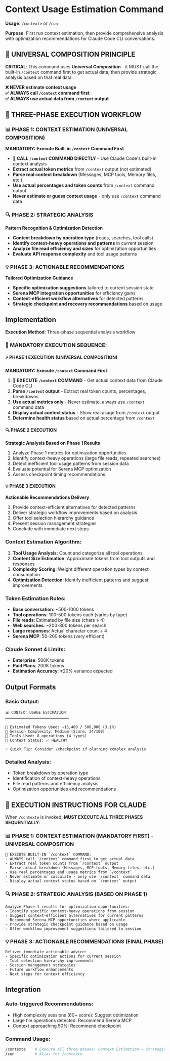 # Context Usage Estimation Command

**Usage**: `/contexte` or `/con`

**Purpose**: First run context estimation, then provide comprehensive analysis with optimization recommendations for Claude Code CLI conversations.

## 🎯 UNIVERSAL COMPOSITION PRINCIPLE

**CRITICAL**: This command uses **Universal Composition** - it MUST call the built-in `/context` command first to get actual data, then provide strategic analysis based on that real data.

**❌ NEVER estimate context usage**  
**✅ ALWAYS call `/context` command first**  
**✅ ALWAYS use actual data from `/context` output**

## 🚨 THREE-PHASE EXECUTION WORKFLOW

### 📊 PHASE 1: CONTEXT ESTIMATION (UNIVERSAL COMPOSITION)
**MANDATORY: Execute Built-in `/context` Command First**
- **🎯 CALL `/context` COMMAND DIRECTLY** - Use Claude Code's built-in context analysis
- **Extract actual token metrics** from `/context` output (not estimated)
- **Parse real context breakdown** (Messages, MCP tools, Memory files, etc.)
- **Use actual percentages and token counts** from `/context` command output
- **Never estimate or guess context usage** - only use `/context` command data

### 🔍 PHASE 2: STRATEGIC ANALYSIS
**Pattern Recognition & Optimization Detection**
- **Context breakdown by operation type** (reads, searches, tool calls)
- **Identify context-heavy operations and patterns** in current session
- **Analyze file read efficiency and sizes** for optimization opportunities
- **Evaluate API response complexity** and tool usage patterns

### 💡 PHASE 3: ACTIONABLE RECOMMENDATIONS  
**Tailored Optimization Guidance**
- **Specific optimization suggestions** tailored to current session state
- **Serena MCP integration opportunities** for efficiency gains
- **Context-efficient workflow alternatives** for detected patterns
- **Strategic checkpoint and recovery recommendations** based on usage

## Implementation

**Execution Method**: Three-phase sequential analysis workflow

### 🎯 MANDATORY EXECUTION SEQUENCE:

#### ⚡ PHASE 1 EXECUTION (UNIVERSAL COMPOSITION)
**MANDATORY: Execute `/context` Command First**
1. **🎯 EXECUTE `/context` COMMAND** - Get actual context data from Claude Code CLI
2. **Parse `/context` output** - Extract real token counts, percentages, breakdowns
3. **Use actual metrics only** - Never estimate, always use `/context` command data
4. **Display actual context status** - Show real usage from `/context` output
5. **Determine health status** based on actual percentage from `/context`

#### 🔍 PHASE 2 EXECUTION  
**Strategic Analysis Based on Phase 1 Results**
1. Analyze Phase 1 metrics for optimization opportunities
2. Identify context-heavy operations (large file reads, repeated searches)
3. Detect inefficient tool usage patterns from session data
4. Evaluate potential for Serena MCP optimization
5. Assess checkpoint timing recommendations

#### 💡 PHASE 3 EXECUTION
**Actionable Recommendations Delivery**
1. Provide context-efficient alternatives for detected patterns
2. Deliver strategic workflow improvements based on analysis
3. Offer tool selection hierarchy guidance  
4. Present session management strategies
5. Conclude with immediate next steps

### Context Estimation Algorithm:
1. **Tool Usage Analysis**: Count and categorize all tool operations
2. **Content Size Estimation**: Approximate tokens from tool outputs and responses
3. **Complexity Scoring**: Weight different operation types by context consumption
4. **Optimization Detection**: Identify inefficient patterns and suggest improvements

### Token Estimation Rules:
- **Base conversation**: ~500-1000 tokens
- **Tool operations**: 100-500 tokens each (varies by type)
- **File reads**: Estimated by file size (chars ÷ 4)
- **Web searches**: ~200-800 tokens per search
- **Large responses**: Actual character count ÷ 4
- **Serena MCP**: 50-200 tokens (very efficient)

### Claude Sonnet 4 Limits:
- **Enterprise**: 500K tokens
- **Paid Plans**: 200K tokens
- **Estimation Accuracy**: ±20% variance expected

## Output Formats

### Basic Output:
```
📊 CONTEXT USAGE ESTIMATION
━━━━━━━━━━━━━━━━━━━━━━━━━━━━

🔹 Estimated Tokens Used: ~15,400 / 500,000 (3.1%)
🔹 Session Complexity: Medium (Score: 34/100)  
🔹 Tools Used: 8 operations (4 types)
🔹 Context Status: ✅ HEALTHY

💡 Quick Tip: Consider /checkpoint if planning complex analysis
```

### Detailed Analysis:
- Token breakdown by operation type
- Identification of context-heavy operations  
- File read patterns and efficiency analysis
- Optimization opportunities and recommendations

## 🚨 EXECUTION INSTRUCTIONS FOR CLAUDE

When `/contexte` is invoked, **MUST EXECUTE ALL THREE PHASES SEQUENTIALLY**:

### 📊 PHASE 1: CONTEXT ESTIMATION (MANDATORY FIRST) - UNIVERSAL COMPOSITION
```
🎯 EXECUTE BUILT-IN `/context` COMMAND:
- ALWAYS call `/context` command first to get actual data
- Extract real token counts from `/context` output  
- Parse actual breakdown (Messages, MCP tools, Memory files, etc.)
- Use real percentages and usage metrics from `/context`
- Never estimate or calculate - only use `/context` command data
- Display actual context status based on `/context` output
```

### 🔍 PHASE 2: STRATEGIC ANALYSIS (BASED ON PHASE 1)
```
Analyze Phase 1 results for optimization opportunities:
- Identify specific context-heavy operations from session
- Suggest context-efficient alternatives for current patterns  
- Recommend Serena MCP opportunities where applicable
- Provide strategic checkpoint guidance based on usage
- Offer workflow improvement suggestions tailored to session
```

### 💡 PHASE 3: ACTIONABLE RECOMMENDATIONS (FINAL PHASE)
```
Deliver immediate actionable advice:
- Specific optimization actions for current session
- Tool selection hierarchy improvements
- Session management strategies  
- Future workflow enhancements
- Next steps for context efficiency
```

## Integration

### Auto-triggered Recommendations:
- High complexity sessions (60+ score): Suggest optimization
- Large file operations detected: Recommend Serena MCP  
- Context approaching 50%: Recommend checkpoint

### Command Usage:
```bash  
/contexte    # Execute all three phases: Context Estimation → Strategic Analysis → Actionable Recommendations
/con         # Alias for /contexte
```

